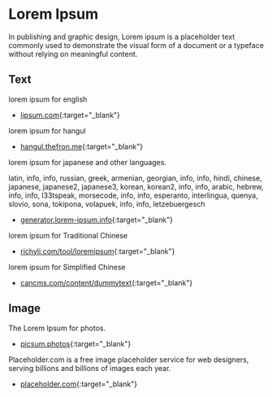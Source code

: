 # Lorem Ipsum

In publishing and graphic design, Lorem ipsum is a placeholder text commonly used to demonstrate the visual form of a document or a typeface without relying on meaningful content.

## Text

lorem ipsum for english

- [lipsum.com](https://www.lipsum.com/){:target="_blank"}

lorem ipsum for hangul

- [hangul.thefron.me](https://hangul.thefron.me/){:target="_blank"}

lorem ipsum for japanese and other languages.

latin, info, info, russian, greek, armenian, georgian, info, info, hindi, chinese, japanese, japanese2, japanese3, korean, korean2, info, info, arabic, hebrew, info, info, l33tspeak, morsecode, info, info, esperanto, interlingua, quenya, slovio, sona, tokipona, volapuek, info, info, letzebuergesch

- [generator.lorem-ipsum.info](https://generator.lorem-ipsum.info/){:target="_blank"}

lorem ipsum for Traditional Chinese

- [richyli.com/tool/loremipsum](http://www.richyli.com/tool/loremipsum/){:target="_blank"}

lorem ipsum for Simplified Chinese

- [cancms.com/content/dummytext](http://www.cancms.com/content/dummytext){:target="_blank"}

## Image

The Lorem Ipsum for photos.

- [picsum.photos](https://picsum.photos/){:target="_blank"}

Placeholder.com is a free image placeholder service for web designers, serving billions and billions of images each year.

- [placeholder.com](https://placeholder.com/){:target="_blank"}
